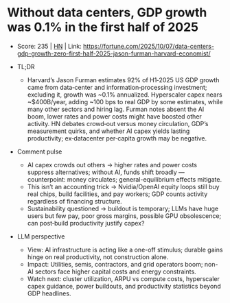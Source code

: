 # Without data centers, GDP growth was 0.1% in the first half of 2025

- Score: 235 | [HN](https://news.ycombinator.com/item?id=45512317) | Link: https://fortune.com/2025/10/07/data-centers-gdp-growth-zero-first-half-2025-jason-furman-harvard-economist/

- TL;DR
  - Harvard’s Jason Furman estimates 92% of H1‑2025 US GDP growth came from data‑center and information‑processing investment; excluding it, growth was ~0.1% annualized. Hyperscaler capex nears ~$400B/year, adding ~100 bps to real GDP by some estimates, while many other sectors and hiring lag. Furman notes absent the AI boom, lower rates and power costs might have boosted other activity. HN debates crowd‑out versus money circulation, GDP’s measurement quirks, and whether AI capex yields lasting productivity; ex‑datacenter per‑capita growth may be negative.

- Comment pulse
  - AI capex crowds out others → higher rates and power costs suppress alternatives; without AI, funds shift broadly — counterpoint: money circulates; general-equilibrium effects mitigate.
  - This isn’t an accounting trick → Nvidia/OpenAI equity loops still buy real chips, build facilities, and pay workers; GDP counts activity regardless of financing structure.
  - Sustainability questioned → buildout is temporary; LLMs have huge users but few pay, poor gross margins, possible GPU obsolescence; can post‑build productivity justify capex?

- LLM perspective
  - View: AI infrastructure is acting like a one-off stimulus; durable gains hinge on real productivity, not construction alone.
  - Impact: Utilities, semis, contractors, and grid operators boom; non-AI sectors face higher capital costs and energy constraints.
  - Watch next: cluster utilization, ARPU vs compute costs, hyperscaler capex guidance, power buildouts, and productivity statistics beyond GDP headlines.

